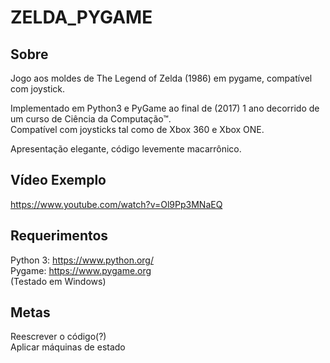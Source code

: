 # ZELDA_PYGAME

## Sobre
Jogo aos moldes de The Legend of Zelda (1986) em pygame, compatível com joystick.  
  
Implementado em Python3 e PyGame ao final de (2017) 1 ano decorrido de um curso de Ciência da Computação™.  
Compatível com joysticks tal como de Xbox 360 e Xbox ONE. 
  
Apresentação elegante, código levemente macarrônico. 

## Vídeo Exemplo
  
https://www.youtube.com/watch?v=Ol9Pp3MNaEQ  
    
## Requerimentos

Python 3: https://www.python.org/  
Pygame: https://www.pygame.org  
(Testado em Windows)  
  
## Metas
Reescrever o código(?)  
Aplicar máquinas de estado  
  

